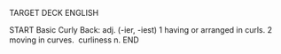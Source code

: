 TARGET DECK
ENGLISH

START
Basic
Curly
Back: adj. (-ier, -iest) 1 having or arranged in curls. 2 moving in curves.  curliness n.
END
